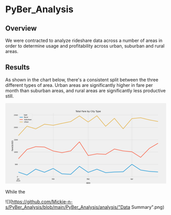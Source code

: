 # PyBer_Analysis

## Overview

We were contracted to analyze rideshare data across a number of areas in order to determine usage and profitability across urban, suburban and rural areas. 

## Results

As shown in the chart below, there's a consistent split between the three different types of area. Urban areas are significantly higher in fare per month than suburban areas, and rural areas are significantly less productive still. 

![](https://github.com/Mickie-n-s/PyBer_Analysis/blob/main/PyBer_Analysis/analysis/PyBer_fare_summary.png)

While the 

![](https://github.com/Mickie-n-s/PyBer_Analysis/blob/main/PyBer_Analysis/analysis/"Data Summary".png)


